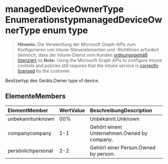 # <a name="manageddeviceownertype-enum-type"></a><span data-ttu-id="d7ef7-101">managedDeviceOwnerType Enumerationstyp</span><span class="sxs-lookup"><span data-stu-id="d7ef7-101">managedDeviceOwnerType enum type</span></span>

> <span data-ttu-id="d7ef7-102">**Hinweis:** Die Verwendung der Microsoft Graph-APIs zum Konfigurieren von Intune-Steuerelementen und -Richtlinien erfordert dennoch, dass der Intune-Dienst vom Kunden [ordnungsgemäß lizenziert](https://go.microsoft.com/fwlink/?linkid=839381) ist.</span><span class="sxs-lookup"><span data-stu-id="d7ef7-102">**Note:** Using the Microsoft Graph APIs to configure Intune controls and policies still requires that the Intune service is [correctly licensed](https://go.microsoft.com/fwlink/?linkid=839381) by the customer.</span></span>

<span data-ttu-id="d7ef7-103">Besitzertyp des Geräts.</span><span class="sxs-lookup"><span data-stu-id="d7ef7-103">Owner type of device.</span></span>
## <a name="members"></a><span data-ttu-id="d7ef7-104">Elemente</span><span class="sxs-lookup"><span data-stu-id="d7ef7-104">Members</span></span>
|<span data-ttu-id="d7ef7-105">Element</span><span class="sxs-lookup"><span data-stu-id="d7ef7-105">Member</span></span>|<span data-ttu-id="d7ef7-106">Wert</span><span class="sxs-lookup"><span data-stu-id="d7ef7-106">Value</span></span>|<span data-ttu-id="d7ef7-107">Beschreibung</span><span class="sxs-lookup"><span data-stu-id="d7ef7-107">Description</span></span>|
|:---|:---|:---|
|<span data-ttu-id="d7ef7-108">unbekannt</span><span class="sxs-lookup"><span data-stu-id="d7ef7-108">unknown</span></span>|<span data-ttu-id="d7ef7-109">0</span><span class="sxs-lookup"><span data-stu-id="d7ef7-109">0%</span></span>|<span data-ttu-id="d7ef7-110">Unbekannt.</span><span class="sxs-lookup"><span data-stu-id="d7ef7-110">Unknown</span></span>|
|<span data-ttu-id="d7ef7-111">company</span><span class="sxs-lookup"><span data-stu-id="d7ef7-111">company</span></span>|<span data-ttu-id="d7ef7-112">1</span><span class="sxs-lookup"><span data-stu-id="d7ef7-112">-1</span></span>|<span data-ttu-id="d7ef7-113">Gehört einem Unternehmen.</span><span class="sxs-lookup"><span data-stu-id="d7ef7-113">Owned by company.</span></span>|
|<span data-ttu-id="d7ef7-114">persönlich</span><span class="sxs-lookup"><span data-stu-id="d7ef7-114">personal</span></span>|<span data-ttu-id="d7ef7-115">2</span><span class="sxs-lookup"><span data-stu-id="d7ef7-115">-2</span></span>|<span data-ttu-id="d7ef7-116">Gehört einer Person.</span><span class="sxs-lookup"><span data-stu-id="d7ef7-116">Owned by person.</span></span>|








